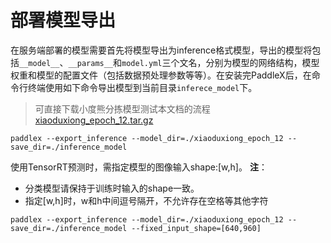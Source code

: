 # 部署模型导出

在服务端部署的模型需要首先将模型导出为inference格式模型，导出的模型将包括`__model__`、`__params__`和`model.yml`三个文名，分别为模型的网络结构，模型权重和模型的配置文件（包括数据预处理参数等等）。在安装完PaddleX后，在命令行终端使用如下命令导出模型到当前目录`inferece_model`下。
> 可直接下载小度熊分拣模型测试本文档的流程[xiaoduxiong_epoch_12.tar.gz](https://bj.bcebos.com/paddlex/models/xiaoduxiong_epoch_12.tar.gz)

```
paddlex --export_inference --model_dir=./xiaoduxiong_epoch_12 --save_dir=./inference_model
```

使用TensorRT预测时，需指定模型的图像输入shape:[w,h]。
**注**：
- 分类模型请保持于训练时输入的shape一致。
- 指定[w,h]时，w和h中间逗号隔开，不允许存在空格等其他字符

```
paddlex --export_inference --model_dir=./xiaoduxiong_epoch_12 --save_dir=./inference_model --fixed_input_shape=[640,960]
```
